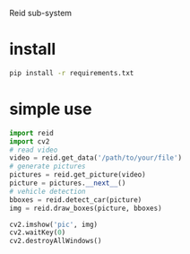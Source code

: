 Reid sub-system

# install
```bash
pip install -r requirements.txt
```

# simple use
```python
import reid
import cv2
# read video
video = reid.get_data('/path/to/your/file')
# generate pictures
pictures = reid.get_picture(video)
picture = pictures.__next__()
# vehicle detection
bboxes = reid.detect_car(picture)
img = reid.draw_boxes(picture, bboxes)

cv2.imshow('pic', img)
cv2.waitKey(0)
cv2.destroyAllWindows()
```
